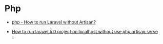 # Php

- [php - How to run Laravel without Artisan?](https://stackoverflow.com/questions/28788285/how-to-run-laravel-without-artisan/30053989#30053989)

- [How to run laravel 5.0 project on localhost without use php artisan serve -](https://stackoverflow.com/questions/31046999/how-to-run-laravel-5-0-project-on-localhost-without-use-php-artisan-serve)
